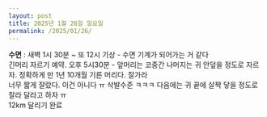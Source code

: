 ```yaml
---
layout: post
title: 2025년 1월 26일 일요일
permalink: /2025/01/26/
---
```

**수면** : 새벽 1시 30분 ~ 또 12시 기상 - 수면 기계가 되어가는 거 같다<br/>
긴머리 자르기 예약. 오후 5시30분 - 앞머리는 코중간 나머지는 귀 안덮을 정도로 자르자. 정확하게 만 1년 10개월 기른 머리다. 잘가라<br/>
너무 짧게 잘랐다. 이건 아니다 ㅠ 삭발수준 ㅋㅋㅋ 다음에는 귀 끝에 살짝 닿을 정도로 잘라 달라고 하자 ㅠ<br/>
12km 달리기 완료